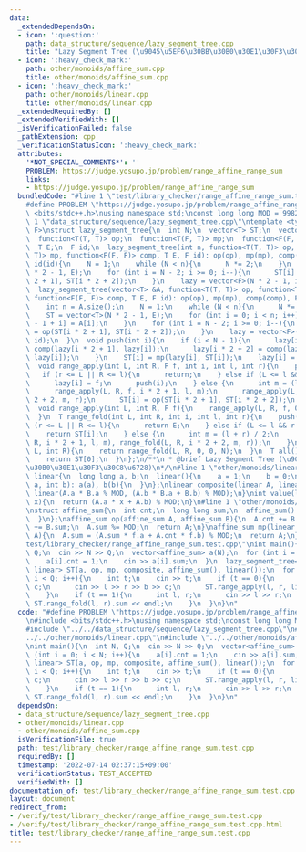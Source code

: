 ```yaml
---
data:
  _extendedDependsOn:
  - icon: ':question:'
    path: data_structure/sequence/lazy_segment_tree.cpp
    title: "Lazy Segment Tree (\u9045\u5EF6\u30BB\u30B0\u30E1\u30F3\u30C8\u6728)"
  - icon: ':heavy_check_mark:'
    path: other/monoids/affine_sum.cpp
    title: other/monoids/affine_sum.cpp
  - icon: ':heavy_check_mark:'
    path: other/monoids/linear.cpp
    title: other/monoids/linear.cpp
  _extendedRequiredBy: []
  _extendedVerifiedWith: []
  _isVerificationFailed: false
  _pathExtension: cpp
  _verificationStatusIcon: ':heavy_check_mark:'
  attributes:
    '*NOT_SPECIAL_COMMENTS*': ''
    PROBLEM: https://judge.yosupo.jp/problem/range_affine_range_sum
    links:
    - https://judge.yosupo.jp/problem/range_affine_range_sum
  bundledCode: "#line 1 \"test/library_checker/range_affine_range_sum.test.cpp\"\n\
    #define PROBLEM \"https://judge.yosupo.jp/problem/range_affine_range_sum\"\n#include\
    \ <bits/stdc++.h>\nusing namespace std;\nconst long long MOD = 998244353;\n#line\
    \ 1 \"data_structure/sequence/lazy_segment_tree.cpp\"\ntemplate <typename T, typename\
    \ F>\nstruct lazy_segment_tree{\n  int N;\n  vector<T> ST;\n  vector<F> lazy;\n\
    \  function<T(T, T)> op;\n  function<T(F, T)> mp;\n  function<F(F, F)> comp;\n\
    \  T E;\n  F id;\n  lazy_segment_tree(int n, function<T(T, T)> op, function<T(F,\
    \ T)> mp, function<F(F, F)> comp, T E, F id): op(op), mp(mp), comp(comp), E(E),\
    \ id(id){\n    N = 1;\n    while (N < n){\n      N *= 2;\n    }\n    ST = vector<T>(N\
    \ * 2 - 1, E);\n    for (int i = N - 2; i >= 0; i--){\n      ST[i] = op(ST[i *\
    \ 2 + 1], ST[i * 2 + 2]);\n    }\n    lazy = vector<F>(N * 2 - 1, id);\n  }\n\
    \  lazy_segment_tree(vector<T> &A, function<T(T, T)> op, function<T(F, T)> mp,\
    \ function<F(F, F)> comp, T E, F id): op(op), mp(mp), comp(comp), E(E), id(id){\n\
    \    int n = A.size();\n    N = 1;\n    while (N < n){\n      N *= 2;\n    }\n\
    \    ST = vector<T>(N * 2 - 1, E);\n    for (int i = 0; i < n; i++){\n      ST[N\
    \ - 1 + i] = A[i];\n    }\n    for (int i = N - 2; i >= 0; i--){\n      ST[i]\
    \ = op(ST[i * 2 + 1], ST[i * 2 + 2]);\n    }\n    lazy = vector<F>(N * 2 - 1,\
    \ id);\n  }\n  void push(int i){\n    if (i < N - 1){\n      lazy[i * 2 + 1] =\
    \ comp(lazy[i * 2 + 1], lazy[i]);\n      lazy[i * 2 + 2] = comp(lazy[i * 2 + 2],\
    \ lazy[i]);\n    }\n    ST[i] = mp(lazy[i], ST[i]);\n    lazy[i] = id;\n  }\n\
    \  void range_apply(int L, int R, F f, int i, int l, int r){\n    push(i);\n \
    \   if (r <= L || R <= l){\n      return;\n    } else if (L <= l && r <= R){\n\
    \      lazy[i] = f;\n      push(i);\n    } else {\n      int m = (l + r) / 2;\n\
    \      range_apply(L, R, f, i * 2 + 1, l, m);\n      range_apply(L, R, f, i *\
    \ 2 + 2, m, r);\n      ST[i] = op(ST[i * 2 + 1], ST[i * 2 + 2]);\n    }\n  }\n\
    \  void range_apply(int L, int R, F f){\n    range_apply(L, R, f, 0, 0, N);\n\
    \  }\n  T range_fold(int L, int R, int i, int l, int r){\n    push(i);\n    if\
    \ (r <= L || R <= l){\n      return E;\n    } else if (L <= l && r <= R){\n  \
    \    return ST[i];\n    } else {\n      int m = (l + r) / 2;\n      return op(range_fold(L,\
    \ R, i * 2 + 1, l, m), range_fold(L, R, i * 2 + 2, m, r));\n    }\n  }\n  T range_fold(int\
    \ L, int R){\n    return range_fold(L, R, 0, 0, N);\n  }\n  T all(){\n    push(0);\n\
    \    return ST[0];\n  }\n};\n/**\n * @brief Lazy Segment Tree (\u9045\u5EF6\u30BB\
    \u30B0\u30E1\u30F3\u30C8\u6728)\n*/\n#line 1 \"other/monoids/linear.cpp\"\nstruct\
    \ linear{\n  long long a, b;\n  linear(){\n    a = 1;\n    b = 0;\n  }\n  linear(int\
    \ a, int b): a(a), b(b){\n  }\n};\nlinear composite(linear A, linear B){\n  return\
    \ linear(A.a * B.a % MOD, (A.b * B.a + B.b) % MOD);\n}\nint value(linear A, int\
    \ x){\n  return (A.a * x + A.b) % MOD;\n}\n#line 1 \"other/monoids/affine_sum.cpp\"\
    \nstruct affine_sum{\n  int cnt;\n  long long sum;\n  affine_sum(): cnt(0), sum(0){\n\
    \  }\n};\naffine_sum op(affine_sum A, affine_sum B){\n  A.cnt += B.cnt;\n  A.sum\
    \ += B.sum;\n  A.sum %= MOD;\n  return A;\n}\naffine_sum mp(linear f, affine_sum\
    \ A){\n  A.sum = (A.sum * f.a + A.cnt * f.b) % MOD;\n  return A;\n}\n#line 8 \"\
    test/library_checker/range_affine_range_sum.test.cpp\"\nint main(){\n  int N,\
    \ Q;\n  cin >> N >> Q;\n  vector<affine_sum> a(N);\n  for (int i = 0; i < N; i++){\n\
    \    a[i].cnt = 1;\n    cin >> a[i].sum;\n  }\n  lazy_segment_tree<affine_sum,\
    \ linear> ST(a, op, mp, composite, affine_sum(), linear());\n  for (int i = 0;\
    \ i < Q; i++){\n    int t;\n    cin >> t;\n    if (t == 0){\n      int l, r, b,\
    \ c;\n      cin >> l >> r >> b >> c;\n      ST.range_apply(l, r, linear(b, c));\n\
    \    }\n    if (t == 1){\n      int l, r;\n      cin >> l >> r;\n      cout <<\
    \ ST.range_fold(l, r).sum << endl;\n    }\n  }\n}\n"
  code: "#define PROBLEM \"https://judge.yosupo.jp/problem/range_affine_range_sum\"\
    \n#include <bits/stdc++.h>\nusing namespace std;\nconst long long MOD = 998244353;\n\
    #include \"../../data_structure/sequence/lazy_segment_tree.cpp\"\n#include \"\
    ../../other/monoids/linear.cpp\"\n#include \"../../other/monoids/affine_sum.cpp\"\
    \nint main(){\n  int N, Q;\n  cin >> N >> Q;\n  vector<affine_sum> a(N);\n  for\
    \ (int i = 0; i < N; i++){\n    a[i].cnt = 1;\n    cin >> a[i].sum;\n  }\n  lazy_segment_tree<affine_sum,\
    \ linear> ST(a, op, mp, composite, affine_sum(), linear());\n  for (int i = 0;\
    \ i < Q; i++){\n    int t;\n    cin >> t;\n    if (t == 0){\n      int l, r, b,\
    \ c;\n      cin >> l >> r >> b >> c;\n      ST.range_apply(l, r, linear(b, c));\n\
    \    }\n    if (t == 1){\n      int l, r;\n      cin >> l >> r;\n      cout <<\
    \ ST.range_fold(l, r).sum << endl;\n    }\n  }\n}\n"
  dependsOn:
  - data_structure/sequence/lazy_segment_tree.cpp
  - other/monoids/linear.cpp
  - other/monoids/affine_sum.cpp
  isVerificationFile: true
  path: test/library_checker/range_affine_range_sum.test.cpp
  requiredBy: []
  timestamp: '2022-07-14 02:37:15+09:00'
  verificationStatus: TEST_ACCEPTED
  verifiedWith: []
documentation_of: test/library_checker/range_affine_range_sum.test.cpp
layout: document
redirect_from:
- /verify/test/library_checker/range_affine_range_sum.test.cpp
- /verify/test/library_checker/range_affine_range_sum.test.cpp.html
title: test/library_checker/range_affine_range_sum.test.cpp
---
```

